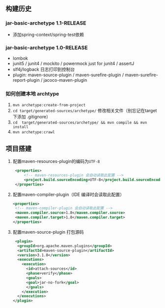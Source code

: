 ## 构建历史

### jar-basic-archetype 1.1-RELEASE

- 添加spring-context/spring-test依赖

### jar-basic-archetype 1.0-RELEASE

- lombok
- junit5 / junit4 / mockito / powermock just for junit4 / assertJ
- slf4j/logback 日志打印到控制台
- plugin: maven-source-plugin / maven-surefire-plugin / maven-surefire-report-plugin / jacoco-maven-plugin



### 如何创建本地 archtype

1. `mvn archetype:create-from-project` 
2. `cd target/generated-sources/archetype/` 修改相关文件（别忘记在target下添加 .gitignore）
3. `cd  target/generated-sources/archetype/ && mvn compile && mvn install`
4. `mvn archetype:crawl`

## 项目搭建

1. 配置maven-resources-plugin的编码为`UTF-8`

   ```xml
    <properties>
    	<!-- maven-resources-plugin 会自动读取此配置 -->
    	<project.build.sourceEncoding>UTF-8</project.build.sourceEncoding>
    </properties>
   ```

2. 配置maven-compiler-plugin（IDE 编译时会读取此配置）

   ```xml
   <properties>
   	<!-- maven-compiler-plugin 会自动读取此配置 -->
   	<maven.compiler.source>1.8</maven.compiler.source>
   	<maven.compiler.target>1.8</maven.compiler.target>
   </properties>
   ```

3. 配置maven-source-plugin 打包源码

   ```xml
    <plugin>
     <groupId>org.apache.maven.plugins</groupId>
     <artifactId>maven-source-plugin</artifactId>
     <version>3.1.0</version>
     <executions>
       <execution>
         <id>attach-sources</id>
         <phase>verify</phase>
         <goals>
         <goal>jar-no-fork</goal>
         </goals>
       </execution>
     </executions>
   </plugin>
   ```
   
   
   

